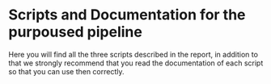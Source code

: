 # Scripts and Documentation for the purpoused pipeline
Here you will find all the three scripts described in the report, in addition to that we strongly recommend that you read the documentation of each script so that you can use then correctly.